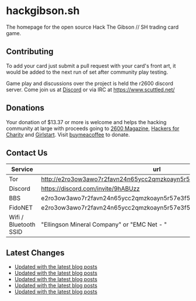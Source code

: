# hackgibson.sh
The homepage for the open source Hack The Gibson // SH trading card game.


## Contributing

To add your card just submit a pull request with your card's front art, it would be added to the next run of set after community play testing.

Game play and discussions over the project is held the r2600 discord server. Come join us at [Discord](https://discord.com/invite/9hABUzz) or via IRC at https://www.scuttled.net/


## Donations

Your donation of $13.37 or more is welcome and helps the hacking community at large with proceeds going to [2600 Magazine](https://2600.com/), [Hackers for Charity](https://hackersforcharity.org) and [Girlstart](https://girlstart.org).  Visit [buymeacoffee](https://www.buymeacoffee.com/hackgibson.sh) to donate.


## Contact Us

Service | url
-|-
Tor | http://e2ro3ow3awo7r2favn24n65ycc2qmzkoayn5r57e3f56nvjwdcgg32ad.onion
Discord | https://discord.com/invite/9hABUzz
BBS | e2ro3ow3awo7r2favn24n65ycc2qmzkoayn5r57e3f56nvjwdcgg32ad.onion:23
FidoNET | e2ro3ow3awo7r2favn24n65ycc2qmzkoayn5r57e3f56nvjwdcgg32ad.onion:24554
Wifi / Bluetooth SSID | "Ellingson Mineral Company" or "EMC Net - <fidonet address>"

## Latest Changes
<!-- BLOG-POST-LIST:START -->
- [Updated with the latest blog posts](https://github.com/DFW2600/hackgibson.sh/commit/91616805bd6dc4a41fcb3f31d4438fb709e2bafb)
- [Updated with the latest blog posts](https://github.com/DFW2600/hackgibson.sh/commit/7bbdb8c4a8818a3f7c635d5840776e577b91f177)
- [Updated with the latest blog posts](https://github.com/DFW2600/hackgibson.sh/commit/6282dfba7ac17bec770fe09cf9759b53660e5b32)
- [Updated with the latest blog posts](https://github.com/DFW2600/hackgibson.sh/commit/34e0096c0b96991490dd86f2b729db387342a63d)
- [Updated with the latest blog posts](https://github.com/DFW2600/hackgibson.sh/commit/3df743e3cbb2fb03a69930e1a0ed9308322dedcb)
<!-- BLOG-POST-LIST:END -->

